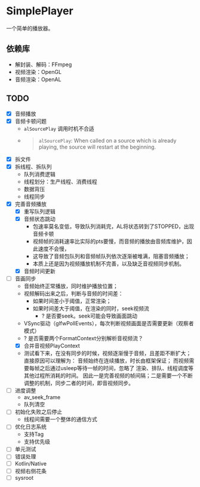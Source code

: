 # SimplePlayer

一个简单的播放器。

## 依赖库

- 解封装、解码：FFmpeg
- 视频渲染：OpenGL
- 音频渲染：OpenAL

## TODO

- [x] 音频播放
- [x] 音频卡顿问题
    - `alSourcePlay` 调用时机不合适
    - > `alSourcePlay`: When called on a source which is already playing, the source will restart at the beginning.
- [x] 拆文件
- [x] 拆线程、拆队列
    - 队列消费逻辑
    - 线程划分：生产线程、消费线程
    - 数据背压
    - 线程同步
- [x] 完善音频播放
    - [x] 重写队列逻辑
    - [x] 音频状态跳动
        - 包速率莫名变低，导致队列消耗完，AL将状态转到了STOPPED，出现音频卡顿
        - 视频帧的消耗速率比实际的pts要慢，而音频的播放由音频库维护，因此速度不会慢，
        - 这导致了音频包队列和音频帧队列依次逐渐被堆满，阻塞音频播放；
        - 本质上还是因为视频播放机制不完善，以及缺乏音视频同步机制。
    - [x] 音频时间更新
- [ ] 音画同步
    - 音频始终正常播放，同时维护播放位置；
    - 视频解码出来之后，判断与音频的时间差：
        - 如果时间差小于阈值，正常渲染；
        - 如果时间差大于阈值，在渲染的同时，seek视频流
            - ? 是否要seek。seek可能会导致画面跳动
    - VSync驱动（glfwPollEvents），每次判断视频画面是否需要更新（观察者模式）
    - ? 是否需要两个FormatContext分别解析音视频流？
    - [x] 合并音视频PlayContext
    - 测试看下来，在没有同步的时候，视频逐渐慢于音频，且差距不断扩大；
      直接原因可以理解为：
          音频始终在连续播放，时长由框架保证；
          而视频需要每帧之后通过usleep等待一帧的时间，忽略了
          渲染、排队、线程调度等其他过程所消耗的时间。
      因此一是完善视频的帧间隔；二是需要一个不断调整的机制，同步二者的时间，即音视频同步。
- [ ] 进度调整
    - av_seek_frame
    - 队列清空
- [ ] 初始化失败之后停止
    - 线程间需要一个整体的通信方式
- [ ] 优化日志系统
    - 支持Tag
    - 支持优先级
- [ ] 单元测试
- [ ] 错误处理
- [ ] Kotlin/Native
- [ ] 视频右侧花条
- [ ] sysroot
